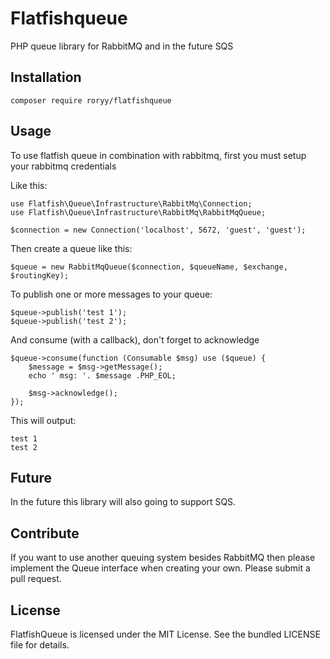 # Flatfishqueue

PHP queue library for RabbitMQ and in the future SQS

## Installation
~~~
composer require roryy/flatfishqueue
~~~

## Usage
To use flatfish queue in combination with rabbitmq, first you must setup your rabbitmq credentials

Like this:
~~~
use Flatfish\Queue\Infrastructure\RabbitMq\Connection;
use Flatfish\Queue\Infrastructure\RabbitMq\RabbitMqQueue;

$connection = new Connection('localhost', 5672, 'guest', 'guest');
~~~

Then create a queue like this:
~~~
$queue = new RabbitMqQueue($connection, $queueName, $exchange, $routingKey);
~~~

To publish one or more messages to your queue:
~~~
$queue->publish('test 1');
$queue->publish('test 2');
~~~

And consume (with a callback), don't forget to acknowledge
~~~
$queue->consume(function (Consumable $msg) use ($queue) {
    $message = $msg->getMessage();
    echo ' msg: '. $message .PHP_EOL;

    $msg->acknowledge();
});
~~~

This will output:
~~~
test 1
test 2
~~~

## Future
In the future this library will also going to support SQS.

## Contribute
If you want to use another queuing system besides RabbitMQ then please implement the Queue interface when creating your own. Please submit a pull request.

## License
FlatfishQueue is licensed under the MIT License. See the bundled LICENSE file for details.